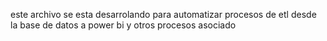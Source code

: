 este archivo se esta desarrolando para automatizar procesos de etl desde la base de datos a power bi y otros procesos asociado